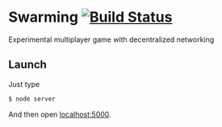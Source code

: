 # Swarming [![Build Status](https://travis-ci.org/floatdrop/swarming.png?branch=master)](https://travis-ci.org/floatdrop/swarming)

Experimental multiplayer game with decentralized networking

## Launch

Just type

```bash
$ node server
```

And then open [localhost:5000](http://localhost:5000).
